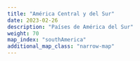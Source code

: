 ```yaml
---
title: "América Central y del Sur"
date: 2023-02-26
description: "Países de América del Sur"
weight: 70
map_index: "southAmerica"
additional_map_class: "narrow-map"
---
```

